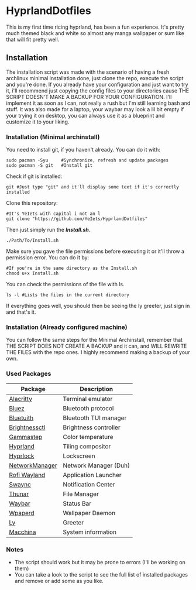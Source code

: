 # HyprlandDotfiles

This is my first time ricing hyprland, has been a fun experience.
It's pretty much themed black and white so almost any manga wallpaper or sum like that will fit pretty well. 


## Installation

The installation script was made with the scenario of having a fresh archlinux minimal installation done, just clone the repo, execute the script and you're done.
If you already have your configuration and just want to try it, i'll recommend just copying the config files to your directories cause THE SCRIPT DOESN'T MAKE A BACKUP FOR YOUR CONFIGURATION. I'll implement it as soon as I can, not really a rush but I'm still learning bash and stuff.
It was also made for a laptop, your waybar may look a lil bit empty if your trying it on desktop, you can always use it as a blueprint and customize it to your liking.

### Installation (Minimal archinstall)

You need to install git, if you haven't already. You can do it with:

```
sudo pacman -Syu     #Synchronize, refresh and update packages
sudo pacman -S git   #Install git
```

Check if git is installed:

```
git #Just type "git" and it'll display some text if it's correctly installed
```

Clone this repository:

```
#It's YeIets with capital i not an l
git clone "https://github.com/YeIets/HyprlandDotfiles" 
```

Then just simply run the ***Install.sh***.

```
./Path/To/Install.sh
```

Make sure you gave the file permissions before executing it or it'll throw a permission error. You can do it by:

```
#If you're in the same directory as the Install.sh
chmod u+x Install.sh
```

You can check the permissions of the file with ls.

```
ls -l #Lists the files in the current directory 
```

If everything goes well, you should then be seeing the ly greeter, just sign in and that's it.

### Installation (Already configured machine)

You can follow the same steps for the Minimal Archinstall, remember that THE SCRIPT DOES NOT CREATE A BACKUP and it can, and WILL REWRITE THE FILES with the repo ones. I highly recommend making a backup of your own.

### Used Packages

| Package                                                            | Description           |
| ------------------------------------------------------------------ | --------------------- |
| [Alacritty](https://github.com/alacritty/alacritty)                | Terminal emulator     |
| [Bluez](https://github.com/bluez/bluez)                            | Bluetooth protocol    |
| [Bluetuith](https://github.com/darkhz/bluetuith)                   | Bluetooth TUI manager |
| [Brightnessctl](https://github.com/Hummer12007/brightnessctl)      | Brightness controller |
| [Gammastep](https://gitlab.com/chinstrap/gammastep)                | Color temperature     |
| [Hyprland](https://github.com/hyprwm/Hyprland)                     | Tiling compositor     |
| [Hyprlock](https://github.com/hyprwm/hyprlock)                     | Lockscreen            |
| [NetworkManager](https://github.com/NetworkManager/NetworkManager) | Network Manager (Duh) |
| [Rofi Wayland](https://github.com/lbonn/rofi)                      | Application Launcher  |
| [Swaync](https://github.com/ErikReider/SwayNotificationCenter)     | Notification Center   |
| [Thunar](https://github.com/xfce-mirror/thunar)                    | File Manager          |
| [Waybar](https://github.com/Alexays/Waybar)                        | Status Bar            |
| [Wpaperd](https://github.com/danyspin97/wpaperd)                   | Wallpaper Daemon      |
| [Ly](https://github.com/fairyglade/ly)                             | Greeter               |
| [Macchina](https://github.com/Macchina-CLI/macchina)               | System information    |


### Notes

- The script should work but it may be prone to errors (I'll be working on them)
- You can take a look to the script to see the full list of installed packages and remove or add some as you like.
